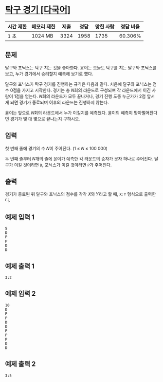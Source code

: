 # [탁구 경기 [다국어]](https://www.acmicpc.net/problem/27918)

| 시간 제한 | 메모리 제한 | 제출 | 정답 | 맞힌 사람 | 정답 비율 |
| --- | --- | --- | --- | --- | --- |
| 1 초 | 1024 MB | 3324 | 1958 | 1735 | 60.306% |

## 문제

달구와 포닉스는 탁구 치는 것을 좋아한다. 윤이는 오늘도 탁구를 치는 달구와 포닉스를 보고, 누가 경기에서 승리할지 예측해 보기로 했다.

달구와 포닉스가 탁구 경기를 진행하는 규칙은 다음과 같다. 처음에 달구와 포닉스는 점수 0점을 가지고 시작한다. 경기는 총 𝑁회의 라운드로 구성되며 각 라운드에서 이긴 사람이 1점을 얻는다. 𝑁회의 라운드가 모두 끝나거나, 경기 진행 도중 누군가가 2점 앞서게 되면 경기가 종료되며 이후의 라운드는 진행하지 않는다.

윤이는 앞으로 𝑁회의 라운드에서 누가 이길지를 예측했다. 윤이의 예측이 맞아떨어진다면 경기가 몇 대 몇으로 끝나는지 구하시오.

## 입력

첫 번째 줄에 경기의 수 𝑁이 주어진다. (1 ≤ 𝑁 ≤ 100 000)

두 번째 줄부터 𝑁개의 줄에 윤이가 예측한 각 라운드의 승자가 문자 하나로 주어진다. 달구가 이길 것이라면 `D`, 포닉스가 이길 것이라면 `P`가 주어진다.

## 출력

경기가 종료된 뒤 달구와 포닉스의 점수를 각각 𝑋와 𝑌라고 할 때, `X:Y` 형식으로 출력한다.

## 예제 입력 1

```
5
D
P
P
D
D

```

## 예제 출력 1

```
3:2

```

## 예제 입력 2

```
10
D
P
P
D
D
P
P
P
D
D

```

## 예제 출력 2

```
3:5
```
